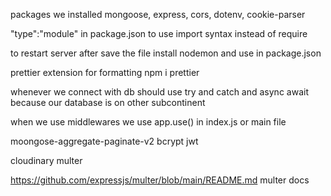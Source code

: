 packages we installed
mongoose, express, cors, dotenv, cookie-parser

"type":"module" in package.json to use import syntax instead of require

to restart server after save the file
install nodemon and use in package.json 

prettier extension for formatting 
npm i prettier

whenever we connect with db should use try and catch and async await because our database is on other subcontinent 

when we use middlewares we use app.use() in index.js or main file

moongose-aggregate-paginate-v2
bcrypt
jwt

cloudinary
multer

https://github.com/expressjs/multer/blob/main/README.md multer docs
